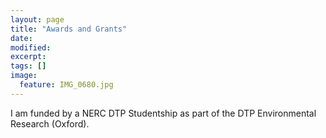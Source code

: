 ```yaml
---
layout: page
title: "Awards and Grants"
date: 
modified:
excerpt:
tags: []
image:
  feature: IMG_0680.jpg
---
```


I am funded by a NERC DTP Studentship as part of the DTP Environmental Research (Oxford).